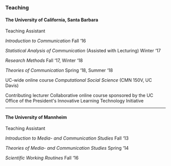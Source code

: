 ### Teaching 

#### The University of California, Santa Barbara

Teaching Assistant 

_Introduction to Communication_ Fall ‘16

_Statistical Analysis of Communication_ (Assisted with Lecturing) Winter ‘17

_Research Methods_ Fall ‘17, Winter ‘18 

_Theories of Communication_  Spring ‘18, Summer ‘18

UC-wide online course _Computational Social Science_ (CMN 150V, UC Davis) 

Contributing lecturer Collaborative online course sponsored by the UC Office of the President's Innovative Learning Technology Initiative

---


#### The University of Mannheim

Teaching Assistant 

_Introduction to Media- and Communication Studies_ Fall ‘13

_Theories of Media- and Communication Studies_ Spring ‘14 

_Scientific Working Routines_ Fall ‘16
